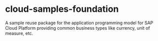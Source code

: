 # cloud-samples-foundation
A sample reuse package for the application programming model for SAP Cloud Platform providing common business types like currency, unit of measure, etc.
